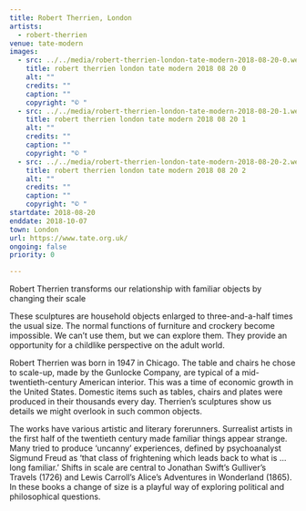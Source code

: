```yaml
---
title: Robert Therrien, London
artists:
  - robert-therrien
venue: tate-modern
images:
  - src: ../../media/robert-therrien-london-tate-modern-2018-08-20-0.webp
    title: robert therrien london tate modern 2018 08 20 0
    alt: ""
    credits: ""
    caption: ""
    copyright: "© "
  - src: ../../media/robert-therrien-london-tate-modern-2018-08-20-1.webp
    title: robert therrien london tate modern 2018 08 20 1
    alt: ""
    credits: ""
    caption: ""
    copyright: "© "
  - src: ../../media/robert-therrien-london-tate-modern-2018-08-20-2.webp
    title: robert therrien london tate modern 2018 08 20 2
    alt: ""
    credits: ""
    caption: ""
    copyright: "© "
startdate: 2018-08-20
enddate: 2018-10-07
town: London
url: https://www.tate.org.uk/
ongoing: false
priority: 0

---
```


Robert Therrien transforms our relationship with familiar objects by changing their scale

These sculptures are household objects enlarged to three-and-a-half times the usual size. The normal functions of furniture and crockery become impossible. We can’t use them, but we can explore them. They provide an opportunity for a childlike perspective on the adult world.

Robert Therrien was born in 1947 in Chicago. The table and chairs he chose to scale-up, made by the Gunlocke Company, are typical of a mid-twentieth-century American interior. This was a time of economic growth in the United States. Domestic items such as tables, chairs and plates were produced in their thousands every day. Therrien’s sculptures show us details we might overlook in such common objects.

The works have various artistic and literary forerunners. Surrealist artists in the first half of the twentieth century made familiar things appear strange. Many tried to produce ‘uncanny’ experiences, defined by psychoanalyst Sigmund Freud as ‘that class of frightening which leads back to what is … long familiar.’ Shifts in scale are central to Jonathan Swift’s Gulliver’s Travels (1726) and Lewis Carroll’s Alice’s Adventures in Wonderland (1865). In these books a change of size is a playful way of exploring political and philosophical questions.